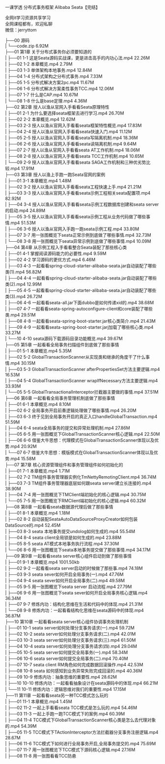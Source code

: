 一课学透 分布式事务框架 Alibaba Seata【完结】

全网it学习资源共享学习<br>全网课程都有，欢迎私聊<br>微信：jerryttom<br>

├──00 源码<br> | └──code.zip 6.92M<br> ├──01 第1章 关于分布式事务你必须要知道的<br> | ├──01 1-1 这是Seata源码实战课，更是进击高手的内功心法.mp4 22.26M<br> | ├──02 1-2 本章概览.mp4 2.79M<br> | ├──03 1-3 单体架构本地事务.mp4 12.84M<br> | ├──04 1-4 分布式架构之分布式事务.mp4 7.33M<br> | ├──05 1-5 分布式解决方案2pc.mp4 11.67M<br> | ├──06 1-6 分布式解决方案柔性事务TCC.mp4 12.06M<br> | ├──07 1-7 什么是CAP.mp4 10.67M<br> | └──08 1-8 什么是base定理.mp4 4.36M<br> ├──02 第2章 授人以渔从官网入手看看Seata原理特性<br> | ├──01 2-1 为什么要选择seata框架去进行学习.mp4 26.70M<br> | ├──02 2-2 本章概览.mp4 12.62M<br> | ├──03 2-3 授人以渔从官网入手看看seata框架特性概览.mp4 17.83M<br> | ├──04 2-4 授人以渔从官网入手看看seata快速入门.mp4 11.12M<br> | ├──05 2-5 授人以渔从官网入手看看seata写隔离机制.mp4 18.36M<br> | ├──06 2-6 授人以渔从官网入手看看seata读隔离机制.mp4 9.64M<br> | ├──07 2-7 授人以渔从官网入手看看seata AT工作机制.mp4 18.06M<br> | ├──08 2-8 授人以渔从官网入手看看seata TCC工作机制.mp4 10.65M<br> | └──09 2-9 授人以渔从官网入手看看seata SAGA工作机制和三种优劣势比较.mp4 17.91M<br> ├──03 第3章 授人以渔上手跑一跑Seata官网的案例<br> | ├──01 3-1 本章概览.mp4 1.48M<br> | ├──02 3-2 授人以渔从官网入手看看seata工程快速上手.mp4 21.21M<br> | ├──03 3-3 授人以渔从官网入手看看seata示例工程相关seata配置项.mp4 82.92M<br> | ├──04 3-4 授人以渔从官网入手看看seata示例工程数据库创建和seata server的启动.mp4 24.89M<br> | ├──05 3-5 授人以渔从官网入手看看seata示例工程从业务代码做了哪些事情.mp4 51.53M<br> | ├──06 3-6 授人以渔从官网入手跑一跑seata示例工程.mp4 33.80M<br> | ├──07 3-7 用一张图概览下seata正常示例到底做了哪些事情.mp4 32.73M<br> | └──08 3-8 用一张图概览下seata异常示例到底做了哪些事情.mp4 10.09M<br> ├──04 第4章 从示例工程入手看看整合Seata装配了那些核心类<br> | ├──01 4-1 掌握阅读源码能力的必要性.mp4 9.59M<br> | ├──02 4-2 学习源码的更优方式.mp4 6.46M<br> | ├──03 4-3 一起看看spring-cloud-starter-alibaba-seata.jar自动装配了哪些类(1).mp4 56.82M<br> | ├──04 4-4 一起看看spring-cloud-starter-alibaba-seata.jar自动装配了哪些类(2).mp4 12.99M<br> | ├──05 4-5 一起看看spring-cloud-starter-alibaba-seata.jar自动装配了哪些类(3).mp4 26.72M<br> | ├──06 4-6 一起看看seata-all.jar下面dubbo是如何传递xid的.mp4 38.68M<br> | ├──07 4-7 一起看看seata-spring-autoconfigure-client和core装配了哪些类.mp4 29.51M<br> | ├──08 4-8 一起看看seata-spring-boot-starter.jar核心类简介.mp4 21.43M<br> | ├──09 4-9 一起看看seata-spring-boot-starter.jarj加载了哪些核心类.mp4 33.27M<br> | └──10 4-10 seata源码下载源码目录功能概览.mp4 39.67M<br> ├──05 第5章 一起看看全局事务扫描组件到底做了那些事情<br> | ├──01 5-1 本章概览.mp4 5.35M<br> | ├──02 5-2 GlobalTransactionScanner从实现类和继承的角度干了什么事情.mp4 30.15M<br> | ├──03 5-3 GlobalTransactionScanner afterPropertiesSet方法主要逻辑.mp4 16.53M<br> | ├──04 5-4 GlobalTransactionScanner wrapIfNecessary方法主要逻辑.mp4 33.93M<br> | └──05 5-5 GlobalTransactionalInterceptor拦截器主要做的事情.mp4 37.51M<br> ├──06 第6章 一起看看全局事务管理机制底做了那些事情<br> | ├──01 6-1 本章概览.mp4 8.10M<br> | ├──02 6-2 全局事务开启前奏逻辑处理做了哪些事情.mp4 26.20M<br> | ├──03 6-3 终于见到全局事务开启的真正入口handleGlobalTransaction.mp4 51.59M<br> | ├──04 6-4 seata全局事务的提交和异常处理机制.mp4 27.86M<br> | ├──05 6-5 用一张图概览下GlobalTransactionScanner核心逻辑.mp4 22.50M<br> | ├──06 6-6 借鉴大牛思想：代理模式在GlobalTransactionScanner体现以及优势.mp4 20.92M<br> | └──07 6-7 借鉴大牛思想：模版模式在GlobalTransactionScanner体现以及优势.mp4 15.58M<br> ├──07 第7章 核心资源管理组件和事务管理组件如何初始化的<br> | ├──01 7-1 本章概览.mp4 1.71M<br> | ├──02 7-2 TM组件事务管理器实例化TmNettyRemotingClient.mp4 36.74M<br> | ├──03 7-3 TM组件事务管理器底层如何跟seata server建立长连接的.mp4 38.90M<br> | ├──04 7-4 用一张图概览下TMClient端初始化的核心逻辑.mp4 30.75M<br> | └──05 7-5 用一张图概览下RMClient端初始化的核心逻辑.mp4 60.32M<br> ├──08 第8章 一起看看seata数据源代理后做了那些事情<br> | ├──01 8-1 本章概览.mp4 1.18M<br> | ├──02 8-2 自动装配SeataAutoDataSourceProxyCreator如何包装DataSource的.mp4 52.45M<br> | ├──03 8-3 seata 本地事务提交undolog如何生成的.mp4 55.54M<br> | ├──04 8-4 seata client全局锁是如何生成的.mp4 23.88M<br> | ├──05 8-5 seata AT模式本地事务执行流程.mp4 37.30M<br> | └──06 8-6 用一张图概览下seata本地事务提交做了那些事情.mp4 34.17M<br> ├──09 第9章 一起看看seata server核心组件启动到做了那些事情<br> | ├──01 9-1 本章概览.mp4 1001.50kb<br> | ├──02 9-2 一起看看seata server启动的时候做了那些事.mp4 74.18M<br> | ├──03 9-3 seata sever如何开启全局事务(一).mp4 47.76M<br> | ├──04 9-4 seata sever如何开启全局事务(二).mp4 49.58M<br> | ├──05 9-5 用一张图概览下seata server 启动流程.mp4 27.79M<br> | ├──06 9-6 用一张图概览下seata sever如何开启全局事务核心逻辑.mp4 36.34M<br> | ├──07 9-7 修炼内功：结构化思维在生活和代码中的体现.mp4 21.31M<br> | └──08 9-8 修炼内功：一起看看结构化思维在seata源码中的体现.mp4 36.87M<br> ├──10 第10章 一起看看seata server核心组件协调事务处理机制<br> | ├──01 10-1 seata server如何处理分支事务请求(一).mp4 59.72M<br> | ├──02 10-2 seata server如何处理分支事务请求(二).mp4 42.01M<br> | ├──03 10-3 seata server如何处理分支事务请求(三).mp4 61.50M<br> | ├──04 10-4 seata server如何处理分支事务请求(四).mp4 29.04M<br> | ├──05 10-5 seata server如何提交全局事务(一).mp4 58.34M<br> | ├──06 10-6 seata server如何提交全局事务(二).mp4 70.40M<br> | ├──07 10-7 seata client RM角色如何完成数据回滚操作.mp4 42.53M<br> | ├──08 10-8 seata 如何感知到业务异常失败完成回滚的.mp4 40.36M<br> | ├──09 10-9 修炼内功：抽象思维的重要性.mp4 28.62M<br> | ├──10 10-10 修炼内功：一起看看抽象设计在seata源码中的体现.mp4 66.21M<br> | └──11 10-11 修炼内功：逻辑思维对我们的重要性.mp4 17.15M<br> ├──11 第11章 一起看看seata另一种TCC模式怎么玩的<br> | ├──01 11-1 本章概览.mp4 1.45M<br> | ├──02 11-2 一起上手看看seata TCC模式是怎么玩的.mp4 54.46M<br> | ├──03 11-3 一起上手跑一跑TCC模式下的案例.mp4 60.39M<br> | ├──04 11-4 TCC模式下GlobalTransactionScanner核心类是怎么去代理对象的.mp4 54.39M<br> | ├──05 11-5 TCC模式下TActionInterceptor方法拦截器分支事务注册逻辑.mp4 28.67M<br> | ├──06 11-6 TCC模式下如何进行全局事务开启,全局事务提交的.mp4 75.69M<br> | ├──07 11-7 用一张图概览下TCC模式下源码核心逻辑.mp4 27.16M<br> | ├──08 11-8 用一张图看看TCC防悬